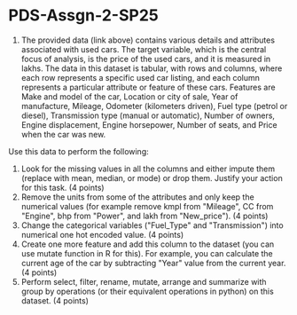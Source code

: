 # PDS-Assgn-2-SP25

1. The provided data (link above) contains various details and attributes associated with used cars. The target variable, which is the central focus of analysis, is the price of the used cars, and it is measured in lakhs. The data in this dataset is tabular, with rows and columns, where each row represents a specific used car listing, and each column represents a particular attribute or feature of these cars. Features are Make and model of the car, Location or city of sale, Year of manufacture, Mileage, Odometer (kilometers driven), Fuel type (petrol or diesel), Transmission type (manual or automatic), Number of owners, Engine displacement, Engine horsepower, Number of seats, and Price when the car was new.

Use this data to perform the following:
<ol start='a'>
<li>Look for the missing values in all the columns and either impute them (replace with mean, median, or mode) or drop them. Justify your action for this task. (4 points)</li>

<li>Remove the units from some of the attributes and only keep the numerical values (for example remove kmpl from "Mileage", CC from "Engine", bhp from "Power", and lakh from "New_price"). (4 points)</li>

<li>Change the categorical variables ("Fuel_Type" and "Transmission") into numerical one hot encoded value. (4 points)</li>

<li>Create one more feature and add this column to the dataset (you can use mutate function in R for this). For example, you can calculate the current age of the car by subtracting "Year" value from the current year. (4 points)</li>

<li>Perform select, filter, rename, mutate, arrange and summarize with group by operations (or their equivalent operations in python) on this dataset. (4 points)</li>
</ol>
